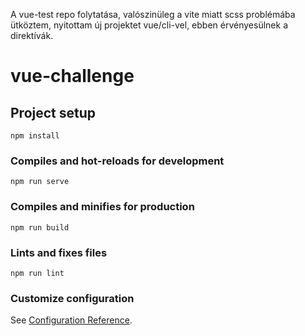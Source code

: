 A vue-test repo folytatása, valószinüleg a vite miatt scss problémába ütköztem, nyitottam új projektet vue/cli-vel, ebben érvényesülnek a direktívák.

# vue-challenge

## Project setup
```
npm install
```

### Compiles and hot-reloads for development
```
npm run serve
```

### Compiles and minifies for production
```
npm run build
```

### Lints and fixes files
```
npm run lint
```

### Customize configuration
See [Configuration Reference](https://cli.vuejs.org/config/).
